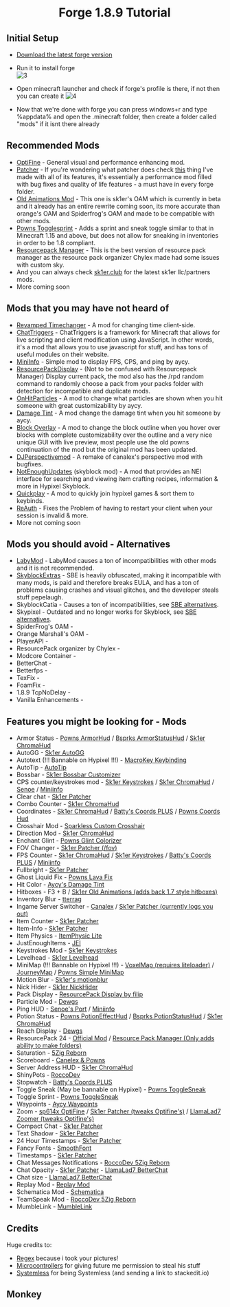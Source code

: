 <div align = "center">

# Forge 1.8.9 Tutorial

</div>

## Initial Setup

- [Download the latest forge version](http://files.minecraftforge.net/maven/net/minecraftforge/forge/index_1.8.9.html)
- Run it to install forge  
![3](https://regex.rest/media/forgefordummies/3.png)

- Open minecraft launcher and check if forge's profile is there, if not then you can create it ![4](https://regex.rest/media/forgefordummies/4.png)
- Now that we're done with forge you can press windows+r and type %appdata% and open the .minecraft folder, then create a folder called "mods" if it isnt there already

## Recommended Mods
- [OptiFine](https://optifine.net/adloadx?f=OptiFine_1.8.9_HD_U_M5.jar) - General visual and performance enhancing mod.
- [Patcher](https://sk1er.llc/mods/patcher) - If you're wondering what patcher does check [this](https://hst.sh/haxomowote.cpp) thing I've made with all of its features, it's essentially a performance mod filled with bug fixes and quality of life features - a must have in every forge folder.
- [Old Animations Mod](https://sk1er.club/beta) - This one is sk1er's OAM which is currently in beta and it already has an entire rewrite coming soon, its more accurate than orange's OAM and Spiderfrog's OAM and made to be compatible with other mods.
- [Powns Togglesprint](https://download.powns.dev/togglesneak189) - Adds a sprint and sneak toggle similar to that in Minecraft 1.15 and above, but does not allow for sneaking in inventories in order to be 1.8 compliant.
- [Resourcepack Manager](https://www.youtube.com/watch?v=OQZFWrrEcYM) - This is the best version of resource pack manager as the resource pack organizer Chylex made had some issues with custom sky.
- And you can always check [sk1er.club](https://sk1er.llc) for the latest sk1er llc/partners mods. 
- More coming soon

## Mods that you may have not heard of

- [Revamped Timechanger](https://hypixel.net/threads/forge-1-8-9-timechanger-2-2-1-an-improved-timechanger-mod.3574261/) - A mod for changing time client-side.
- [ChatTriggers](https://chattriggers.com/) - ChatTriggers is a framework for Minecraft that allows for live scripting and client modification using JavaScript. In other words, it's a mod that allows you to use javascript for stuff, and has tons of useful modules on their website. 
- [MiniInfo](https://www.youtube.com/watch?v=9OwPMxBzQog) - Simple mod to display FPS, CPS, and ping by aycy.
- [ResourcePackDisplay](https://github.com/1fxe/Resource-Pack-Display/releases/) - (Not to be confused with Resourcepack Manager) Display current pack, the mod also has the /rpd random command to randomly choose a pack from your packs folder with detection for incompatible and duplicate mods.
- [OnHitParticles](https://www.youtube.com/watch?v=0PPR_t-qyfw) - A mod to change what particles are shown when you hit someone with great customizability by aycy.
- [Damage Tint](https://hypixel.net/threads/forge-1-8-9-damage-tint-v2-0.2008597/) - A mod change the damage tint when you hit someone by aycy.
- [Block Overlay](https://hypixel.net/threads/forge-1-8-9-block-overlay-v4-0-3.1417995/) - A mod to change the block outline when you hover over blocks with complete customizability over the outline and a very nice unique GUI with live preview, most people use the old powns continuation of the mod but the original mod has been updated.
- [DJPerspectivemod](https://github.com/DJtheRedstoner/PerspectiveModv4) - A remake of canalex's perspective mod with bugfixes.
- [NotEnoughUpdates](https://moulberry.github.io/projects) (skyblock mod) - A mod that provides an NEI interface for searching and viewing item crafting recipes, information & more in Hypixel Skyblock.
- [Quickplay](https://hypixel.net/threads/forge-quickplay-v2-0-4-quickly-join-games-on-the-network.1317410/) - A mod to quickly join hypixel games & sort them to keybinds.
- [ReAuth](https://www.curseforge.com/minecraft/mc-mods/reauth/download/2433385) - Fixes the Problem of having to restart your client when your session is invalid & more.
- More not coming soon

## Mods you should avoid - Alternatives
- [LabyMod](https://github.com/MicrocontrollersDev/LabyMod-Alternatives) - LabyMod causes a ton of incompatibilities with other mods and it is not recommended.
- [SkyblockExtras](https://github.com/MicrocontrollersDev/Skyblock-Extras-Alternatives) - SBE is heavily obfuscated, making it incompatible with many mods, is paid and therefore breaks EULA, and has a ton of problems causing crashes and visual glitches, and the developer steals stuff pepelaugh.
- SkyblockCatia - Causes a ton of incompatibilities, see [SBE alternatives](https://github.com/MicrocontrollersDev/Skyblock-Extras-Alternatives).
- Skypixel - Outdated and no longer works for Skyblock, see [SBE alternatives](https://github.com/MicrocontrollersDev/Skyblock-Extras-Alternatives).
- SpiderFrog's OAM -
- Orange Marshall's OAM -
- PlayerAPI -
- ResourcePack organizer by Chylex -
- Modcore Container -
- BetterChat -
- Betterfps -
- TexFix -
- FoamFix -
- 1.8.9 TcpNoDelay -
- Vanilla Enhancements -

## Features you might be looking for - Mods

- Armor Status - [Powns ArmorHud](https://download.powns.dev/armorhud189) / [Bsprks ArmorStatusHud](https://hypixel.net/threads/bspkrs-mods-for-1-8-9-forge.1207968/) / [Sk1er ChromaHud](https://sk1er.club/mods/ChromaHUD)
- AutoGG - [Sk1er AutoGG](https://sk1er.club/mods/autogg)
- Autotext (!!! Bannable on Hypixel !!!) - [MacroKey Keybinding](https://www.curseforge.com/minecraft/mc-mods/macrokey-keybinding/files/2659839)
- AutoTip - [AutoTip](https://autotip.pro)
- Bossbar - [Sk1er Bossbar Customizer](https://sk1er.club/mods/bossbar_customizer)
- CPS counter/keystrokes mod - [Sk1er Keystrokes](https://sk1er.club/mods/keystrokesmod) / [Sk1er ChromaHud](https://sk1er.club/mods/ChromaHUD) / [Senoe](https://ofpyt.weebly.com/189-chroma-cpsmod-20-release.html) / [Miniinfo](https://www.youtube.com/watch?v=9OwPMxBzQog)
- Clear chat - [Sk1er Patcher](https://sk1er.club/mods/patcher)
- Combo Counter - [Sk1er ChromaHud](https://sk1er.club/mods/ChromaHUD)
- Coordinates - [Sk1er ChromaHud](https://sk1er.club/mods/ChromaHUD) / [Batty's Coords PLUS](https://www.curseforge.com/minecraft/mc-mods/batty-ui/files/2272073) / [Powns Coords Hud](https://download.powns.dev/coordsmod189)
- Crosshair Mod - [Sparkless Custom Crosshair](https://www.curseforge.com/minecraft/mc-mods/custom-crosshair-mod/files/2304056)
- Direction Mod - [Sk1er ChromaHud](https://sk1er.club/mods/ChromaHUD)
- Enchant Glint - [Powns Glint Colorizer](https://download.powns.dev/glintcolorizer189)
- FOV Changer - [Sk1er Patcher (/fov)](https://sk1er.club/mods/patcher)
- FPS Counter - [Sk1er ChromaHud](https://sk1er.club/mods/ChromaHUD) / [Sk1er Keystrokes](https://sk1er.club/mods/keystrokesmod) / [Batty's Coords PLUS](https://www.curseforge.com/minecraft/mc-mods/batty-ui/files/2272073) / [Miniinfo](https://www.youtube.com/watch?v=9OwPMxBzQog)
- Fullbright - [Sk1er Patcher](https://sk1er.club/mods/patcher)
- Ghost Liquid Fix - [Powns Lava Fix](https://download.powns.dev/lavafix189)
- Hit Color - [Aycy's Damage Tint](https://www.youtube.com/watch?v=ZK1C8iThJAA)
- Hitboxes - F3 + B / [Sk1er Old Animations (adds back 1.7 style hitboxes)](https://sk1er.club/beta)
- Inventory Blur - [tterrag](https://www.curseforge.com/minecraft/mc-mods/blur/files/2665186)
- Ingame Server Switcher - [Canalex](https://www.youtube.com/watch?v=04EangMQd7I) / [Sk1er Patcher (currently logs you out)](https://sk1er.club/mods/patcher)
- Item Counter - [Sk1er Patcher](https://sk1er.club/mods/patcher)
- Item-Info - [Sk1er Patcher](https://sk1er.club/mods/patcher)
- Item Physics - [ItemPhysic Lite](https://www.curseforge.com/minecraft/mc-mods/itemphysic-lite/files/2439695)
- JustEnoughItems - [JEI](https://www.curseforge.com/minecraft/mc-mods/jei/files/2431977)
- Keystrokes Mod - [Sk1er Keystrokes](https://sk1er.club/mods/keystrokesmod)
- Levelhead - [Sk1er Levelhead](https://sk1er.club/mods/level_head)
- MiniMap (!!! Bannable on Hypixel !!!) - [VoxelMap (requires liteloader)](https://www.curseforge.com/minecraft/mc-mods/voxelmap/files/2460202) / [JourneyMap](https://www.curseforge.com/minecraft/mc-mods/journeymap/files/2311867) / [Powns Simple MiniMap](https://github.com/pownsgg/MiniMap)
- Motion Blur - [Sk1er's motionblur](https://sk1er.club/mods/motionblurmod)
- Nick Hider - [Sk1er NickHider](https://www.sk1er.club/mods/nick_hider)
- Pack Display - [ResourcePack Display by filip](https://github.com/1fxe/Resource-Pack-Display/releases/tag/1.2)
- Particle Mod - [Dewgs](https://www.youtube.com/watch?v=Um67Ca7gfn4&t=1s)
- Ping HUD - [Senoe's Port](https://www.youtube.com/watch?v=NAsefZXZbHQ) / [Miniinfo](https://www.youtube.com/watch?v=9OwPMxBzQog)
- Potion Status - [Powns PotionEffectHud](http://www.mediafire.com/file/pas0pju90s98r6o/%255B1.8.9%255D_Powns%2527_PotionEffect_HUD_-_1.0.jar/file) / [Bsprks PotionStatusHud](https://hypixel.net/threads/bspkrs-mods-for-1-8-9-forge.1207968/) / [Sk1er ChromaHud](https://sk1er.club/mods/ChromaHUD)
- Reach Display - [Dewgs](https://www.youtube.com/watch?v=myQKoGnCjxY)
- ResourcePack 24 - [Official Mod](https://resourcepacks24.de/texturepack-mod) / [Resource Pack Manager (Only adds ability to make folders)](https://www.youtube.com/watch?v=OQZFWrrEcYM)
- Saturation - [5Zig Reborn](https://5zigreborn.eu/)
- Scoreboard - [Canelex & Powns](https://www.youtube.com/watch?v=cn9VvT43yRs)
- Server Address HUD - [Sk1er ChromaHud](https://sk1er.club/mods/ChromaHUD)
- ShinyPots - [RoccoDev](https://github.com/RoccoDev/ShinyPots-1.8/releases/tag/1.5)
- Stopwatch - [Batty's Coords PLUS](https://www.curseforge.com/minecraft/mc-mods/batty-ui/files/2272073)
- Toggle Sneak (May be bannable on Hypixel) - [Powns ToggleSneak](https://download.powns.dev/togglesneak189)
- Toggle Sprint - [Powns ToggleSneak](https://download.powns.dev/togglesneak189)
- Waypoints - [Aycy Waypoints](https://www.youtube.com/watch?v=5jq5tXqwDTM)
- Zoom - [sp614x OptiFine](https://optifine.net/adloadx?f=preview_OptiFine_1.8.9_HD_U_M5_pre2.jar) / [Sk1er Patcher (tweaks Optifine's)](https://sk1er.club/mods/patcher) / [LlamaLad7 Zoomer (tweaks Optifine's)](https://www.curseforge.com/minecraft/mc-mods/zoomer/files/2914701)
- Compact Chat - [Sk1er Patcher](https://sk1er.club/mods/patcher)
- Text Shadow - [Sk1er Patcher](https://sk1er.club/mods/patcher)
- 24 Hour Timestamps - [Sk1er Patcher](https://sk1er.club/mods/patcher)
- Fancy Fonts - [SmoothFont](https://www.curseforge.com/minecraft/mc-mods/smooth-font)
- Timestamps - [Sk1er Patcher](https://sk1er.club/mods/patcher)
- Chat Messages Notifications - [RoccoDev 5Zig Reborn](https://5zigreborn.eu/)
- Chat Opacity - [Sk1er Patcher](https://sk1er.club/mods/patcher) - [LlamaLad7 BetterChat](https://www.curseforge.com/minecraft/mc-mods/better-chat/files/2918388)
- Chat size - [LlamaLad7 BetterChat](https://www.curseforge.com/minecraft/mc-mods/better-chat/files/2918388)
- Replay Mod - [Replay Mod](https://www.replaymod.com/download/)
- Schematica Mod - [Schematica](https://www.curseforge.com/minecraft/mc-mods/schematica/files/2279147)
- TeamSpeak Mod - [RoccoDev 5Zig Reborn](https://5zigreborn.eu/)
- MumbleLink - [MumbleLink](https://www.curseforge.com/minecraft/mc-mods/mumblelink/files/2327154)

## Credits 
Huge credits to:
- [Regex](https://regex.rest/) because i took your pictures! 
- [Microcontrollers](https://github.com/MicrocontrollersDev/) for giving future me permission to steal his stuff 
- [Systemless](https://github.com/SystemlessDev) for being Systemless (and sending a link to stackedit.io) 

## Monkey
